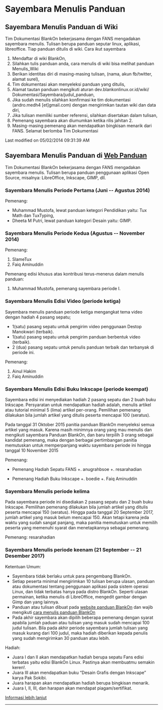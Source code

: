 # Sayembara Menulis Panduan

## Sayembara Menulis Panduan di Wiki
Tim Dokumentasi BlankOn bekerjasama dengan FANS mengadakan sayembara menulis.
Tulisan berupa panduan seputar linux, aplikasi, libreoffice. Tiap panduan
ditulis di wiki. Cara ikut sayembara
   1. Mendaftar di wiki BlankOn,
   2. Silahkan tulis panduan anda, cara menulis di wiki bisa melihat panduan
      Menulis_Wiki
   3. Berikan identitas diri di masing-masing tulisan, (nama, akun fb/twitter,
      alamat surel),
   4. Tim dokumentasi akan menyeleksi panduan yang ditulis,
   5. Alamat tautan panduan mengikuti aturan dev.blankonlinux.or.id/wiki/
      Dokumentasi/Sayembara/judul_panduan,
   6. Jika sudah menulis silahkan konfirmasi ke tim dokumentasi (andro.medh4
      [et]gmail.com) dengan mengirimkan tautan wiki dan data diri,
   7. Jika tulisan memiliki sumber referensi, silahkan disertakan dalam
      tulisan,
   8. Pemenang sayembara akan diumumkan ketika rilis jahitan 2.
   9. Masing-masing pemenang akan mendapatkan bingkisan menarik dari FANS.
Selamat berlomba
Tim Dokumentasi

Last modified on 05/02/2014 09:31:39 AM

## Sayembara Menulis Panduan di [Web Panduan](http://panduan.blankonlinux.or.id)
Tim Dokumentasi BlankOn bekerjasama dengan FANS mengadakan sayembara menulis. Tulisan berupa panduan penggunaan aplikasi Open Source, misalnya: LibreOffice, Inkscape, GIMP, dll.

### Sayembara Menulis Periode Pertama (Juni -- Agustus 2014)
Pemenang: 
  *  Muhammad Mustofa, lewat panduan ketegori Pendidikan yaitu: Tux Math dan TuxTyping,
  *  Dheeta M Putri, lewat panduan kategori Desain yaitu:  GIMP.

### Sayembara Menulis Periode Kedua (Agustus -- November 2014)
Pemenang:
1. SlameTux
2. Faiq Aminuddin

Pemenang edisi khusus atas kontribusi terus-menerus dalam menulis panduan:
1. Muhammad Mustofa, pemenang sayembara periode I.

### Sayembara Menulis Edisi Video (periode ketiga)
Sayembara menulis panduan periode ketiga mengangkat tema video dengan hadiah 4 pasang sepatu;
  * 1(satu) pasang sepatu untuk pengirim video penggunaan Destop Manokwari (terbaik).
  * 1(satu) pasang sepatu untuk pengirim panduan berbentuk video (terbaik).
  * 2 (dua) pasang sepatu untuk penulis panduan terbaik dan terbanyak di periode ini.

Pemenang:
1. Ainul Hakim
2. Faiq Aminuddin

### Sayembara Menulis Edisi Buku Inkscape (periode keempat)
Sayembara edisi ini menyediakan hadiah 2 pasang sepatu dan 2 buah buku Inkscape. Persyaratan untuk mendapatkan hadiah adalah,  menulis artikel atau tutorial minimal 5 (lima) artikel per-orang. Pemilihan pemenang dilakukan bila jumlah artikel yang ditulis peserta mencapai 100 (seratus).

Pada tanggal 31 Oktober 2015 panitia panduan BlankOn menyeleksi semua artikel yang masuk. Karena masih minimnya orang yang mau menulis dan mengikuti sayembara Panduan BlankOn, dan baru terpilih 3 orang sebagai kandidat pemenang, maka dengan berbagai pertimbangan panitia memutuskan untuk memperpanjang waktu sayembara periode ini hingga tanggal 10 November 2015 

Pemenang:
  * Pemenang Hadiah Sepatu FANS
    +. anugrahbsoe
    +. resarahadian

  * Pemenang Hadiah Buku Inkscape
    +. boedie
    +. Faiq Aminuddin

### Sayembara Menulis periode kelima
Pada sayembara periode ini disediakan 2 pasang sepatu dan 2 buah buku Inkscape. Pemilihan pemenang dilakukan bila jumlah artikel yang ditulis peserta mencapai 150 (seratus). Hingga pada tanggal 20 September 2017, jumlah artikel yang masuk belum mencapai 150. Akan tetapi karena jeda waktu yang sudah sangat panjang, maka panitia memutuskan untuk memilih peserta yang memenuhi syarat dan menetapkannya sebagai pemenang.

Pemenang: resarahadian

### Sayembara Menulis periode keenam (21 September -- 21 Desember 2017)
Ketentuan Umum:
  * Sayembara tidak berlaku untuk para pengembang BlankOn.
  * Setiap peserta minimal mengirimkan 10 tulisan berupa ulasan, panduan atau dokumentasi tentang penggunaan aplikasi  pada sistem operasi Linux, dan tidak terbatas hanya pada distro BlankOn. Seperti ulasan permainan, ketika menulis di LibreOffice, mengedit gambar dengan Gimp dan yang lainnya.
  * Panduan atau tulisan dibuat pada [website panduan BlankOn](http://panduan.blankonlinux.or.id) dan wajib mengikuti [cara menulis panduan BlankOn](http://panduan.blankonlinux.or.id/umum/cara-menulis-artikel-di-panduan-blankon-linux/)
  * Pada akhir sayembara akan dipilih beberapa pemenang dengan syarat apabila jumlah paduan atau tulisan yang masuk sudah mencapai 100 judul tulisan. Bila pada akhir periode sayembara jumlah tulisan yang masuk kurang dari 100 judul, maka hadiah diberikan kepada penulis yang sudah mengirimkan 30 panduan atau lebih.

Hadiah:
  * Juara I dan II akan mendapatkan hadiah berupa sepatu Fans edisi terbatas yaitu edisi BlankOn Linux. Pastinya akan membuatmu semakin keren!.
  * Juara III akan mendapatkan buku “Desain Grafis dengan Inkscape” karya Pak Sokibi.
  * Juara harapan akan mendapatkan hadiah berupa bingkisan menarik.
  * Juara I, II, III, dan harapan akan mendapat piagam/sertifikat.

[Informasi lebih lanjut](http://panduan.blankonlinux.or.id/umum/sayembara-menulis-panduan/)

----


